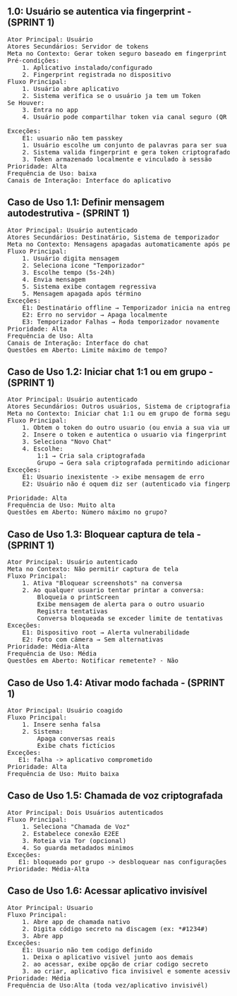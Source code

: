## 1.0: Usuário se autentica via fingerprint - (SPRINT 1)
<pre>
Ator Principal: Usuário
Atores Secundários: Servidor de tokens
Meta no Contexto: Gerar token seguro baseado em fingerprint para autenticação
Pré-condições:
    1. Aplicativo instalado/configurado
    2. Fingerprint registrada no dispositivo
Fluxo Principal:
    1. Usuário abre aplicativo
    2. Sistema verifica se o usuário ja tem um Token
Se Houver: 
    3. Entra no app
    4. Usuário pode compartilhar token via canal seguro (QR code, email, etc)

Exceções: 
    E1: usuario não tem passkey
    1. Usuário escolhe um conjunto de palavras para ser sua fingerprint
    2. Sistema valida fingerprint e gera token criptografado
    3. Token armazenado localmente e vinculado à sessão
Prioridade: Alta
Frequência de Uso: baixa
Canais de Interação: Interface do aplicativo
</pre>
## Caso de Uso 1.1: Definir mensagem autodestrutiva - (SPRINT 1)
<pre>
Ator Principal: Usuário autenticado
Atores Secundários: Destinatário, Sistema de temporizador
Meta no Contexto: Mensagens apagadas automaticamente após período configurável
Fluxo Principal:
    1. Usuário digita mensagem
    2. Seleciona ícone "Temporizador"
    3. Escolhe tempo (5s-24h)
    4. Envia mensagem
    5. Sistema exibe contagem regressiva
    5. Mensagem apagada após término
Exceções:
    E1: Destinatário offline → Temporizador inicia na entrega
    E2: Erro no servidor → Apaga localmente
    E3: Temporizador Falhas → Roda temporizador novamente
Prioridade: Alta
Frequência de Uso: Alta
Canais de Interação: Interface do chat
Questões em Aberto: Limite máximo de tempo?
</pre>
## Caso de Uso 1.2: Iniciar chat 1:1 ou em grupo - (SPRINT 1)
<pre>
Ator Principal: Usuário autenticado
Atores Secundários: Outros usuários, Sistema de criptografia
Meta no Contexto: Iniciar chat 1:1 ou em grupo de forma segura, sem erro
Fluxo Principal:
    1. Obtem o token do outro usuario (ou envia a sua via um canal seguro)
    2. Insere o token e autentica o usuario via fingerprint
    3. Seleciona "Novo Chat"
    4. Escolhe:
        1:1 → Cria sala criptografada
        Grupo → Gera sala criptografada permitindo adicionar outros usuarios
Exceções:
    E1: Usuario inexistente -> exibe mensagem de erro
    E2: Usuário não é oquem diz ser (autenticado via fingerprint) -> exibe mensagem de perigo

Prioridade: Alta
Frequência de Uso: Muito alta
Questões em Aberto: Número máximo no grupo?
</pre>
## Caso de Uso 1.3: Bloquear captura de tela - (SPRINT 1)
<pre>
Ator Principal: Usuário autenticado
Meta no Contexto: Não permitir captura de tela
Fluxo Principal:
    1. Ativa "Bloquear screenshots" na conversa
    2. Ao qualquer usuario tentar printar a conversa:
        Bloqueia o printScreen
        Exibe mensagem de alerta para o outro usuario
        Registra tentativas
        Conversa bloqueada se exceder limite de tentativas
Exceções:
    E1: Dispositivo root → Alerta vulnerabilidade
    E2: Foto com câmera → Sem alternativas
Prioridade: Média-Alta
Frequência de Uso: Média
Questões em Aberto: Notificar remetente? - Não
</pre>

## Caso de Uso 1.4: Ativar modo fachada - (SPRINT 1)
<pre>
Ator Principal: Usuário coagido
Fluxo Principal:
    1. Insere senha falsa
    2. Sistema:
        Apaga conversas reais
        Exibe chats fictícios
Exceções:
   E1: falha -> aplicativo comprometido
Prioridade: Alta
Frequência de Uso: Muito baixa
</pre>

## Caso de Uso 1.5: Chamada de voz criptografada
<pre>
Ator Principal: Dois Usuários autenticados
Fluxo Principal:
    1. Seleciona "Chamada de Voz"
    2. Estabelece conexão E2EE
    3. Roteia via Tor (opcional)
    4. So guarda metadados minimos
Exceções:
   E1: bloqueado por grupo -> desbloquear nas configurações de conversa
Prioridade: Média-Alta
</pre>

## Caso de Uso 1.6: Acessar aplicativo invisível
<pre>
Ator Principal: Usuario
Fluxo Principal:
    1. Abre app de chamada nativo
    2. Digita código secreto na discagem (ex: *#1234#)
    3. Abre app
Exceções:
    E1: Usuario não tem codigo definido
    1. Deixa o aplicativo visivel junto aos demais
    2. ao acessar, exibe opção de criar codigo secreto
    3. ao criar, aplicativo fica invisivel e somente acessivel via código
Prioridade: Média
Frequência de Uso:Alta (toda vez/aplicativo invisivél)
</pre>
